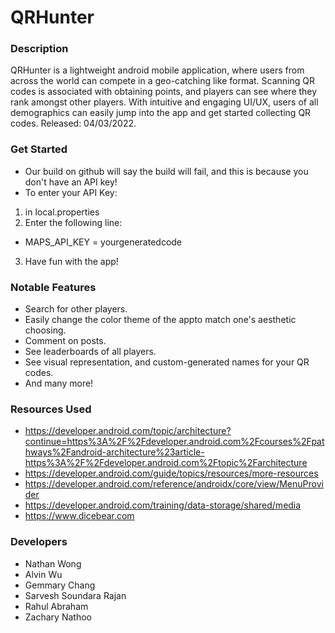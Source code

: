 # QRHunter
### Description
QRHunter is a lightweight android mobile application, where users from across the world can compete in a geo-catching like format. Scanning QR codes is associated with obtaining points, and players can see where they rank amongst other players. With intuitive and engaging UI/UX, users of all demographics can easily jump into the app and get started collecting QR codes. Released: 04/03/2022.


### Get Started
* Our build on github will say the build will fail, and this is because you don't have an API key!
* To enter your API Key:
1. in local.properties
2. Enter the following line:
* MAPS_API_KEY = yourgeneratedcode
3. Have fun with the app!

### Notable Features
* Search for other players.
* Easily change the color theme of the appto match one's aesthetic choosing.
* Comment on posts.
* See leaderboards of all players.
* See visual representation, and custom-generated names for your QR codes.
* And many more!

### Resources Used
* https://developer.android.com/topic/architecture?continue=https%3A%2F%2Fdeveloper.android.com%2Fcourses%2Fpathways%2Fandroid-architecture%23article-https%3A%2F%2Fdeveloper.android.com%2Ftopic%2Farchitecture
* https://developer.android.com/guide/topics/resources/more-resources
* https://developer.android.com/reference/androidx/core/view/MenuProvider
* https://developer.android.com/training/data-storage/shared/media
* https://www.dicebear.com



### Developers
* Nathan Wong 
* Alvin Wu
* Gemmary Chang
* Sarvesh Soundara Rajan
* Rahul Abraham
* Zachary Nathoo
